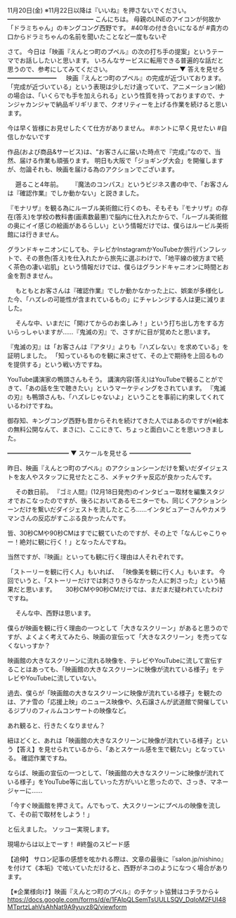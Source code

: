 11月20日(金) ※11月22日以降は『いいね』を押さないでください。
━━━━━━━━━━━━━━
こんにちは。
母親のLINEのアイコンが何故か「ドラミちゃん」のキングコング西野です。
#40年の付き合いになるが
#貴方の口からドラミちゃんの名前を聞いたことなど一度もないぞ

さて。
今日は「映画『えんとつ町のプペル』の次の打ち手の提案」というテーマでお話ししたいと思います。
いろんなサービスに転用できる普遍的な話だと思うので、参考にしてみてください。
　
 　
━━━━━━━━
▼ 答えを見せろ
━━━━━━━━
　
映画『えんとつ町のプペル』の完成が近づいております。
「完成が近づいている」という表現は少しだけ違っていて、アニメーション(絵)の場合は、「いくらでも手を加えられる」という性質を持っておりますので、ナンジャカンジャで納品ギリギリまで、クオリティーを上げる作業を続けると思います。

今は早く皆様にお見せしたくて仕方がありません。
#ホントに早く見せたい
#自信しかないです

作品(および商品&サービス)は、“お客さんに届いた時点で『完成』”なので、当然、届ける作業も頑張ります。
明日も大阪で「ジョギング大会」を開催しますが、勿論それも、映画を届ける為のアクションでございます。

　
遡ること4年前。
　
『魔法のコンパス』というビジネス書の中で、「お客さんは『確認作業』でしか動かない」と説きました。

『モナリザ』を観る為にルーブル美術館に行くのも、そもそも『モナリザ』の存在(答え)を学校の教科書(画素数最悪)で脳内に仕入れたからで、「ルーブル美術館の奥にイイ感じの絵画があるらしい」という情報だけでは、僕らはルービル美術館には行きません。

グランドキャニオンにしても、テレビかInstagramかYouTubeか旅行パンフレットで、その景色(答え)を仕入れたから旅先に選ぶわけで、「地平線の彼方まで続く茶色の凄い岩肌」という情報だけでは、僕らはグランドキャニオンに時間とお金を割きません。

　
もともとお客さんは『確認作業』でしか動かなかった上に、娯楽が多様化した今、「ハズレの可能性が含まれているもの」にチャレンジする人は更に減りました。

　
そんな中、いまだに「開けてからのお楽しみ！」という打ち出し方をする方いらっしゃいますが……『鬼滅の刃』で、さすがに目が覚めたと思います。

『鬼滅の刃』は「お客さんは『アタリ』よりも『ハズレない』を求めている」を証明しました。
「知っているものを観に来させて、その上で期待を上回るものを提供する」という戦い方ですね。

YouTube講演家の鴨頭さんもそう。
講演内容(答え)はYouTubeで観ることができて、「あの話を生で聴きたい」というマーケティングをされています。
『鬼滅の刃』も鴨頭さんも、「ハズレじゃないよ」ということを事前に約束してくれているわけですね。

御存知、キングコング西野も昔からそれを続けてきた人ではあるのですが(※絵本の無料公開なんて、まさに)、ここにきて、ちょっと面白いことを思いつきました。

━━━━━━━━━━
▼ スケールを見せる
━━━━━━━━━━

昨日、映画『えんとつ町のプペル』のアクションシーンだけを繋いだダイジェストを友人やスタッフに見せたところ、メチャクチャ反応が良かったんです。

　
その数日前。
『ゴミ人間』(12月18日発売)のインタビュー取材を編集スタジオでおこなったのですが、後ろにおいてあるモニターでも、同じくアクションシーンだけを繋いだダイジェストを流したところ……インタビュアーさんやカメラマンさんの反応がすこぶる良かったんです。

皆、30秒CMや90秒CMはすでに観ていたのですが、その上で「なんじゃこりゃー！絶対に観に行く！」となったんですね。

当然ですが、『映画』といっても観に行く理由は人それぞれです。

「ストーリーを観に行く人」もいれば、
「映像美を観に行く人」もいます。
今回でいうと、「ストーリーだけでは刺さりきらなかった人に刺さった」という結果だと思います。
　
30秒CMや90秒CMだけでは、まだまだ疑われていたわけですね。

　
そんな中、西野は思います。

僕らが映画を観に行く理由の一つとして「大きなスクリーン」があると思うのですが、よくよく考えてみたら、映画の宣伝って「大きなスクリーン」を売ってなくないっすか？

映画館の大きなスクリーンに流れる映像を、テレビやYouTubeに流して宣伝することはあっても、「映画館の大きなスクリーンに映像が流れている様子」をテレビやYouTubeに流していない。

過去、僕らが「映画館の大きなスクリーンに映像が流れている様子」を観たのは、アナ雪の「応援上映」のニュース映像や、久石譲さんが武道館で開催しているジブリのフィルムコンサートの映像など。

あれ観ると、行きたくなりません？

紐ほどくと、あれは「映画館の大きなスクリーンに映像が流れている様子」という【答え】を見せられているから、「あとスケール感を生で観たい」となっている。
確認作業ですね。

ならば、映画の宣伝の一つとして、「映画館の大きなスクリーンに映像が流れている様子」をYouTube等に出していった方がいいと思ったので、さっき、マネージャーに……

「今すぐ映画館を押さえて。んでもって、大スクリーンにプペルの映像を流して、その前で取材をしよう！」

と伝えました。
ソッコー実現します。

現場からは以上でーす！
#終盤のスピード感

【追伸】
サロン記事の感想を呟かれる際は、文章の最後に『salon.jp/nishino』を付けて《本垢》で呟いていただけると、西野がネコのようになつく場合があります。

【※企業様向け】映画『えんとつ町のプペル』のチケット協賛はコチラから↓
https://docs.google.com/forms/d/e/1FAIpQLSemTsUULLSQV_DqIoM2FUI48MTprtzLahVsAhNat9A9yuvz8Q/viewform
